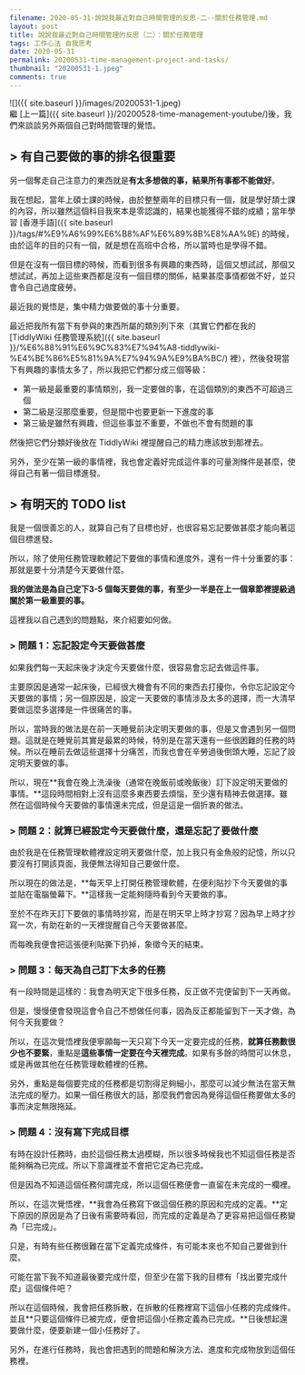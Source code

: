 ```yaml
---
filename: 2020-05-31-說說我最近對自己時間管理的反思-二--關於任務管理.md
layout: post
title: 說說我最近對自己時間管理的反思（二）：關於任務管理
tags: 工作心法 自我思考
date: 2020-05-31
permalink: 20200531-time-management-project-and-tasks/
thumbnail: "20200531-1.jpeg"
comments: true
---
```


![]({{ site.baseurl }}/images/20200531-1.jpeg)  
繼 [上一篇]({{ site.baseurl }}/20200528-time-management-youtube/)後，我們來談談另外兩個自己對時間管理的覺悟。

## > 有自己要做的事的排名很重要

另一個奪走自己注意力的東西就是**有太多想做的事，結果所有事都不能做好**。

我在想起，當年上碩士課的時候，由於整整兩年的目標只有一個，就是學好頡士課的內容，所以雖然這個科目我來本是零認識的，結果也能獲得不錯的成績；當年學習 [香港手語]({{ site.baseurl }}/tags/#%E9%A6%99%E6%B8%AF%E6%89%8B%E8%AA%9E) 的時候，由於這年的目的只有一個，就是想在高班中合格，所以當時也是學得不錯。

但是在沒有一個目標的時候，而看到很多有興趣的東西時，這個又想試試，那個又想試試，再加上這些東西都是沒有一個目標的關係，結果甚麼事情都做不好，並只會令自己過度疲勞。

最近我的覺悟是，集中精力做要做的事十分重要。

最近把我所有當下有參與的東西所屬的類別列下來（其實它們都在我的 [TiddlyWiki 任務管理系統]({{ site.baseurl }}/%E6%88%91%E6%9C%83%E7%94%A8-tiddlywiki-%E4%BE%86%E5%81%9A%E7%94%9A%E9%BA%BC/) 裡），然後發現當下有興趣的事情太多了，所以我把它們都分成三個等級：

* 第一級是最重要的事情類別，我一定要做的事，在這個類別的東西不可超過三個
* 第二級是沒那麼重要，但是間中也要更新一下進度的事
* 第三級是雖然有興趣，但這些事並不重要，不做也不會有問題的事

然後把它們分類好後放在 TiddlyWiki 裡提醒自己的精力應該放到那裡去。

另外，至少在第一級的事情裡，我也會定義好完成這件事的可量測條件是甚麼，使得自己有著一個目標進發。

## > 有明天的 TODO list

我是一個很善忘的人，就算自己有了目標也好，也很容易忘記要做甚麼才能向著這個目標進發。

所以，除了使用任務管理軟體記下要做的事情和進度外，還有一件十分重要的事：那就是要十分清楚今天要做什麼。

**我的做法是為自己定下3-5 個每天要做的事，有至少一半是在上一個章節裡提級過關於第一級重要的事。**

這裡我以自己遇到的問題點，來介紹要如何做。

### > 問題 1：忘記設定今天要做甚麼

如果我們每一天起床後才決定今天要做什麼，很容易會忘記去做這件事。

主要原因是通常一起床後，已經很大機會有不同的東西去打擾你，令你忘記設定今天要做的事情；另一個原因是，設定一天要做的事情涉及太多的選擇，而一大清早要做這麼多選擇是一件很痛苦的事。

所以，當時我的做法是在前一天睡覺前決定明天要做的事，但是又會遇到另一個問題。這就是在睡覺前其實是最累的時候，特別是在當天還有一些很困難的任務的時候。所以在睡前去做這些選擇十分痛苦，而我也會在辛勞過後倒頭大睡，忘記了設定明天要做的事。

所以，現在**我會在晚上洗澡後（通常在晚飯前或晚飯後）訂下設定明天要做的事情。**這段時間相對上沒有這麼多東西要去煩惱，至少還有精神去做選擇。雖然在這個時候今天要做的事情還未完成，但是這是一個折衷的做法。

### > 問題 2：就算已經設定今天要做什麼，還是忘記了要做什麼

由於我是在任務管理軟體裡設定明天要做什麼，加上我只有金魚般的記憶，所以只要沒有打開該頁面，我便無法得知自己要做什麼。

所以現在的做法是，**每天早上打開任務管理軟體，在便利貼抄下今天要做的事並貼在電腦螢幕下。**這樣我一定能夠隨時看到今天要做的事。

至於不在昨天訂下要做的事情時抄寫，而是在明天早上時才抄寫？因為早上時才抄寫一次，有助在新的一天裡提醒自己今天要做甚麼。

而每晚我便會把這張便利貼撕下扔掉，象徵今天的結束。

### > 問題 3：每天為自己訂下太多的任務

有一段時間是這樣的：我會為明天定下很多任務，反正做不完便留到下一天再做。

但是，慢慢便會發現這會令自己不想做任何事，因為反正都能留到下一天才做，為何今天我要做？

所以，在這次覺悟裡我便寧願每一天只寫下今天一定要完成的任務，**就算任務數很少也不要緊**，重點是**這些事情一定要在今天裡完成**。如果有多餘的時間可以休息，或是再做其他在任務管理軟體裡的任務。

另外，重點是每個要完成的任務都是切割得足夠細小，那麼可以減少無法在當天無法完成的壓力。如果一個任務很大的話，那麼我們會因為覺得這個任務要做太多的事而決定無限拖延。

### > 問題 4：沒有寫下完成目標

有時在設計任務時，由於這個任務太過模糊，所以很多時候我也不知這個任務是否能夠稱為已完成。所以下意識裡並不會把它定為已完成。

但是因為不知道這個任務何謂完成，所以這個任務便會一直留在未完成的一欄裡。

所以，在這次覺悟裡，**我會為任務寫下做這個任務的原因和完成的定義。**定下原因的原因是為了日後有需要時看回，而完成的定義是為了更容易把這個任務變為「已完成」。

只是，有時有些任務很難在當下定義完成條件，有可能本來也不知自己要做到什麼。

可能在當下我不知道最後要完成什麼，但至少在當下我的目標有「找出要完成什麼」這個條件吧？

所以在這個時候，我會把任務拆散，在拆散的任務裡寫下這個小任務的完成條件。並且**只要這個條件已被完成，便會把這個小任務定義為已完成。**日後想起還要做什麼，便要新建一個小任務好了。

另外，在進行任務時，我也會把遇到的問題和解決方法、進度和完成物放到這個任務裡。
